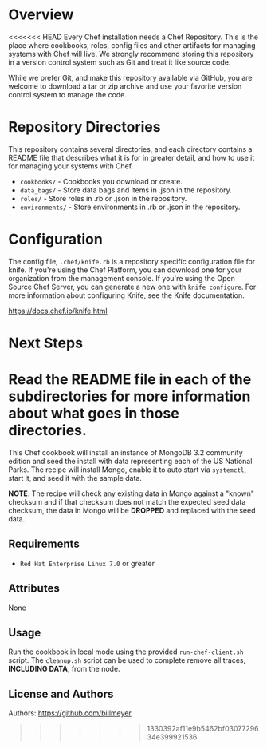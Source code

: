 Overview
========

<<<<<<< HEAD
Every Chef installation needs a Chef Repository. This is the place where cookbooks, roles, config files and other artifacts for managing systems with Chef will live. We strongly recommend storing this repository in a version control system such as Git and treat it like source code.

While we prefer Git, and make this repository available via GitHub, you are welcome to download a tar or zip archive and use your favorite version control system to manage the code.

Repository Directories
======================

This repository contains several directories, and each directory contains a README file that describes what it is for in greater detail, and how to use it for managing your systems with Chef.

* `cookbooks/` - Cookbooks you download or create.
* `data_bags/` - Store data bags and items in .json in the repository.
* `roles/` - Store roles in .rb or .json in the repository.
* `environments/` - Store environments in .rb or .json in the repository.

Configuration
=============

The config file, `.chef/knife.rb` is a repository specific configuration file for knife. If you're using the Chef Platform, you can download one for your organization from the management console. If you're using the Open Source Chef Server, you can generate a new one with `knife configure`. For more information about configuring Knife, see the Knife documentation.

https://docs.chef.io/knife.html

Next Steps
==========

Read the README file in each of the subdirectories for more information about what goes in those directories.
=======
This Chef cookbook will install an instance of MongoDB 3.2 community edition and seed the install with data representing each of the US National Parks.  The recipe will install Mongo, enable it to auto start via `systemctl`, start it, and seed it with the sample data.

__NOTE__: The recipe will check any existing data in Mongo against a "known" checksum and if that checksum does not match the expected seed data checksum, the data in Mongo will be __DROPPED__ and replaced with the seed data.

Requirements
------------
- `Red Hat Enterprise Linux 7.0` or greater

Attributes
----------
None

Usage
-----

Run the cookbook in local mode using the provided `run-chef-client.sh` script.  The `cleanup.sh` script can be used to complete remove all traces, __INCLUDING DATA__, from the node.

License and Authors
-------------------
Authors: https://github.com/billmeyer
>>>>>>> 1330392af11e9b5462bf0307729634e399921536
